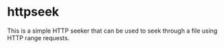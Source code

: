 # httpseek

This is a simple HTTP seeker that can be used to seek through a file using HTTP range requests.
